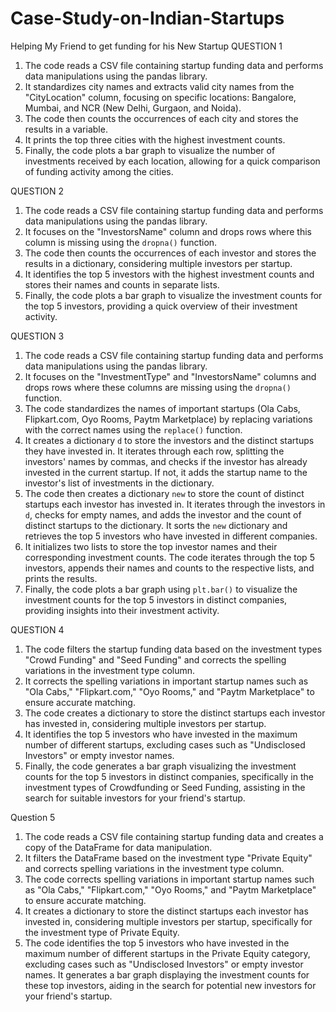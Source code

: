 # Case-Study-on-Indian-Startups
Helping My Friend to get funding for his New Startup
QUESTION 1
1. The code reads a CSV file containing startup funding data and performs data manipulations 
using the pandas library.
2. It standardizes city names and extracts valid city names from the "CityLocation" column, 
focusing on specific locations: Bangalore, Mumbai, and NCR (New Delhi, Gurgaon, and Noida).
3. The code then counts the occurrences of each city and stores the results in a variable.
4. It prints the top three cities with the highest investment counts.
5. Finally, the code plots a bar graph to visualize the number of investments received by each 
location, allowing for a quick comparison of funding activity among the cities.


QUESTION 2
1. The code reads a CSV file containing startup funding data and performs data manipulations 
using the pandas library.
2. It focuses on the "InvestorsName" column and drops rows where this column is missing using 
the `dropna()` function.
3. The code then counts the occurrences of each investor and stores the results in a dictionary, 
considering multiple investors per startup.
4. It identifies the top 5 investors with the highest investment counts and stores their names and 
counts in separate lists.
5. Finally, the code plots a bar graph to visualize the investment counts for the top 5 investors, 
providing a quick overview of their investment activity.


QUESTION 3
1. The code reads a CSV file containing startup funding data and performs data manipulations 
using the pandas library.
2. It focuses on the "InvestmentType" and "InvestorsName" columns and drops rows where these 
columns are missing using the `dropna()` function.
3. The code standardizes the names of important startups (Ola Cabs, Flipkart.com, Oyo Rooms, 
Paytm Marketplace) by replacing variations with the correct names using the `replace()` 
function.
4. It creates a dictionary `d` to store the investors and the distinct startups they have invested in. 
It iterates through each row, splitting the investors' names by commas, and checks if the investor 
has already invested in the current startup. If not, it adds the startup name to the investor's list of 
investments in the dictionary.
5. The code then creates a dictionary `new` to store the count of distinct startups each investor 
has invested in. It iterates through the investors in `d`, checks for empty names, and adds the 
investor and the count of distinct startups to the dictionary. It sorts the `new` dictionary and 
retrieves the top 5 investors who have invested in different companies.
6. It initializes two lists to store the top investor names and their corresponding investment 
counts. The code iterates through the top 5 investors, appends their names and counts to the 
respective lists, and prints the results.
7. Finally, the code plots a bar graph using `plt.bar()` to visualize the investment counts for the 
top 5 investors in distinct companies, providing insights into their investment activity.


QUESTION 4
1. The code filters the startup funding data based on the investment types "Crowd Funding" and 
"Seed Funding" and corrects the spelling variations in the investment type column.
2. It corrects the spelling variations in important startup names such as "Ola Cabs," 
"Flipkart.com," "Oyo Rooms," and "Paytm Marketplace" to ensure accurate matching.
3. The code creates a dictionary to store the distinct startups each investor has invested in, 
considering multiple investors per startup.
4. It identifies the top 5 investors who have invested in the maximum number of different 
startups, excluding cases such as "Undisclosed Investors" or empty investor names.
5. Finally, the code generates a bar graph visualizing the investment counts for the top 5 
investors in distinct companies, specifically in the investment types of Crowdfunding or Seed 
Funding, assisting in the search for suitable investors for your friend's startup.


Question 5
1. The code reads a CSV file containing startup funding data and creates a copy of the 
DataFrame for data manipulation.
2. It filters the DataFrame based on the investment type "Private Equity" and corrects spelling 
variations in the investment type column.
3. The code corrects spelling variations in important startup names such as "Ola Cabs," 
"Flipkart.com," "Oyo Rooms," and "Paytm Marketplace" to ensure accurate matching.
4. It creates a dictionary to store the distinct startups each investor has invested in, considering 
multiple investors per startup, specifically for the investment type of Private Equity.
5. The code identifies the top 5 investors who have invested in the maximum number of different 
startups in the Private Equity category, excluding cases such as "Undisclosed Investors" or 
empty investor names. It generates a bar graph displaying the investment counts for these top 
investors, aiding in the search for potential new investors for your friend's startup.

